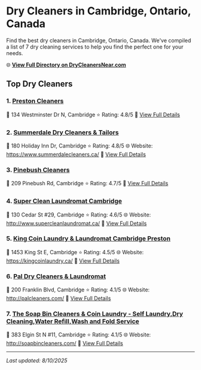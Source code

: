 # Dry Cleaners in Cambridge, Ontario, Canada

Find the best dry cleaners in Cambridge, Ontario, Canada. We've compiled a list of 7 dry cleaning services to help you find the perfect one for your needs.

🌐 **[View Full Directory on DryCleanersNear.com](https://drycleanersnear.com/city/Canada/Ontario/Cambridge)**

## Top Dry Cleaners

### 1. [Preston Cleaners](https://drycleanersnear.com/dryCleaner/68901476913e4c7c8f7e9962/preston-cleaners)
📍 134 Westminster Dr N, Cambridge
⭐ Rating: 4.8/5
🔗 [View Full Details](https://drycleanersnear.com/dryCleaner/68901476913e4c7c8f7e9962/preston-cleaners)

### 2. [Summerdale Dry Cleaners & Tailors](https://drycleanersnear.com/dryCleaner/689014a1913e4c7c8f7e9ad7/summerdale-dry-cleaners-tailors)
📍 180 Holiday Inn Dr, Cambridge
⭐ Rating: 4.8/5
🌐 Website: https://www.summerdalecleaners.ca/
🔗 [View Full Details](https://drycleanersnear.com/dryCleaner/689014a1913e4c7c8f7e9ad7/summerdale-dry-cleaners-tailors)

### 3. [Pinebush Cleaners](https://drycleanersnear.com/dryCleaner/68901456913e4c7c8f7e9881/pinebush-cleaners)
📍 209 Pinebush Rd, Cambridge
⭐ Rating: 4.7/5
🔗 [View Full Details](https://drycleanersnear.com/dryCleaner/68901456913e4c7c8f7e9881/pinebush-cleaners)

### 4. [Super Clean Laundromat Cambridge](https://drycleanersnear.com/dryCleaner/68901495913e4c7c8f7e9a75/super-clean-laundromat-cambridge)
📍 130 Cedar St #29, Cambridge
⭐ Rating: 4.6/5
🌐 Website: http://www.supercleanlaundromat.ca/
🔗 [View Full Details](https://drycleanersnear.com/dryCleaner/68901495913e4c7c8f7e9a75/super-clean-laundromat-cambridge)

### 5. [King Coin Laundry & Laundromat Cambridge Preston](https://drycleanersnear.com/dryCleaner/689014e4913e4c7c8f7e9cde/king-coin-laundry-laundromat-cambridge-preston)
📍 1453 King St E, Cambridge
⭐ Rating: 4.5/5
🌐 Website: https://kingcoinlaundry.ca/
🔗 [View Full Details](https://drycleanersnear.com/dryCleaner/689014e4913e4c7c8f7e9cde/king-coin-laundry-laundromat-cambridge-preston)

### 6. [Pal Dry Cleaners & Laundromat](https://drycleanersnear.com/dryCleaner/6890145a913e4c7c8f7e989f/pal-dry-cleaners-laundromat)
📍 200 Franklin Blvd, Cambridge
⭐ Rating: 4.1/5
🌐 Website: http://palcleaners.com/
🔗 [View Full Details](https://drycleanersnear.com/dryCleaner/6890145a913e4c7c8f7e989f/pal-dry-cleaners-laundromat)

### 7. [The Soap Bin Cleaners & Coin Laundry - Self Laundry,Dry Cleaning,Water Refill,Wash and Fold Service](https://drycleanersnear.com/dryCleaner/689014a9913e4c7c8f7e9b16/the-soap-bin-cleaners-coin-laundry-self-laundry-dry-cleaning-water-refill-wash-and-fold-service)
📍 383 Elgin St N #11, Cambridge
⭐ Rating: 4.1/5
🌐 Website: http://soapbincleaners.com/
🔗 [View Full Details](https://drycleanersnear.com/dryCleaner/689014a9913e4c7c8f7e9b16/the-soap-bin-cleaners-coin-laundry-self-laundry-dry-cleaning-water-refill-wash-and-fold-service)


---

*Last updated: 8/10/2025*
